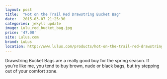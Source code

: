 ```yaml
---
layout: post
title:  "Hot on the Trail Red Drawstring Bucket Bag"
date:   2015-03-07 21:25:30
categories: jekyll update
image: Lulu_red_bucket_bag.jpg
price: '47.00'
site: Lulus.com
brand: LuLus
location: http://www.lulus.com/products/hot-on-the-trail-red-drawstring-bucket-bag/201538.html
---
```

Drawstring Bucket Bags are a really good buy for the spring season. If you're like me, you tend to buy brown, nude or black bags, but try stepping out of your comfort zone.
